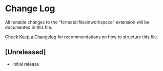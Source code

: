 # Change Log

All notable changes to the "formatallfilesinworkspace" extension will be documented in this file.

Check [Keep a Changelog](http://keepachangelog.com/) for recommendations on how to structure this file.

## [Unreleased]

- Initial release